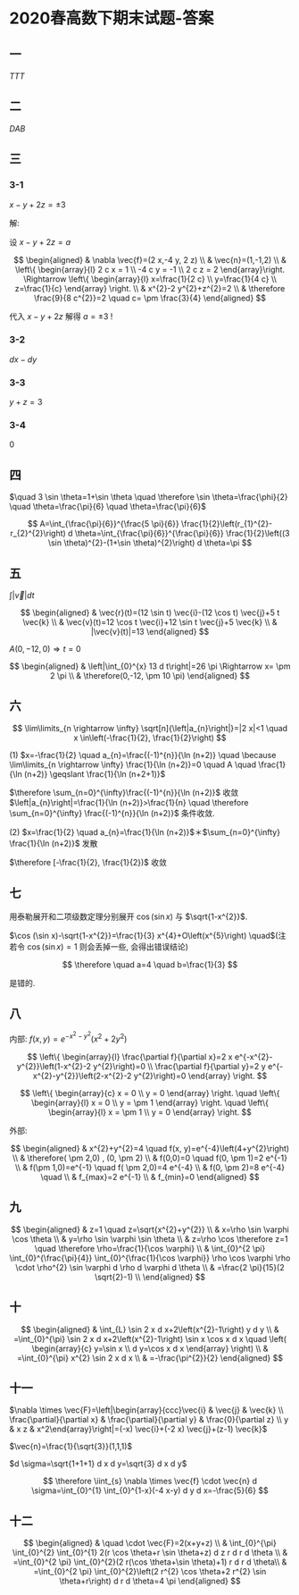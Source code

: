 # 2020春高数下期末试题-答案

## 一

$T T T$

## 二

$D A B$

## 三

### 3-1

$x-y+2 z= \pm 3$

解:

设 $x-y+2 z=a$

$$
\begin{aligned}
& \nabla \vec{f}=(2 x,-4 y, 2 z) \\
& \vec{n}=(1,-1,2) \\
& \left\{
\begin{array}{l}
2 c x = 1 \\
-4 c y = -1 \\
2 c z = 2
\end{array}\right.
\Rightarrow
\left\{
\begin{array}{l}
x=\frac{1}{2 c} \\
y=\frac{1}{4 c} \\
z=\frac{1}{c}
\end{array}
\right. \\
& x^{2}-2 y^{2}+z^{2}=2 \\
& \therefore \frac{9}{8 c^{2}}=2 \quad c= \pm \frac{3}{4}
\end{aligned}
$$

代入 $x-y+2 z$ 解得 $a= \pm 3$ !

### 3-2

$d x-d y$

### 3-3

$y+z=3$

### 3-4

0

## 四

$\quad 3 \sin \theta=1+\sin \theta \quad \therefore \sin \theta=\frac{\phi}{2} \quad \theta=\frac{\pi}{6} \quad \theta=\frac{\pi}{6}$

$$
A=\int_{\frac{\pi}{6}}^{\frac{5 \pi}{6}} \frac{1}{2}\left(r_{1}^{2}-r_{2}^{2}\right) d \theta=\int_{\frac{\pi}{6}}^{\frac{\pi}{6}} \frac{1}{2}\left((3 \sin \theta)^{2}-(1+\sin \theta)^{2}\right) d \theta=\pi
$$

## 五

$\int|\vec{v}| d t$

$$
\begin{aligned}
& \vec{r}(t)=(12 \sin t) \vec{i}-(12 \cos t) \vec{j}+5 t \vec{k} \\
& \vec{v}(t)=12 \cos t \vec{i}+12 \sin t \vec{j}+5 \vec{k} \\
& |\vec{v}(t)|=13
\end{aligned}
$$

$A(0,-12,0) \Rightarrow t=0$

$$
\begin{aligned}
& \left|\int_{0}^{x} 13 d t\right|=26 \pi \Rightarrow x= \pm 2 \pi \\
& \therefore(0,-12, \pm 10 \pi)
\end{aligned}
$$

## 六

$$
\lim\limits_{n \rightarrow \infty} \sqrt[n]{\left|a_{n}\right|}=|2 x|<1 \quad x \in\left(-\frac{1}{2}, \frac{1}{2}\right)
$$

(1) $x=-\frac{1}{2} \quad a_{n}=\frac{(-1)^{n}}{\ln (n+2)} \quad \because \lim\limits_{n \rightarrow \infty} \frac{1}{\ln (n+2)}=0 \quad A \quad \frac{1}{\ln (n+2)} \geqslant \frac{1}{\ln (n+2+1)}$

$\therefore \sum_{n=0}^{\infty}\frac{(-1)^{n}}{\ln (n+2)}$ 收敛 $\left|a_{n}\right|=\frac{1}{\ln (n+2)}>\frac{1}{n} \quad \therefore \sum_{n=0}^{\infty} \frac{(-1)^{n}}{\ln (n+2)}$ 条件收敛.

(2) $x=\frac{1}{2} \quad a_{n}=\frac{1}{\ln (n+2)}$＊$\sum_{n=0}^{\infty} \frac{1}{\ln (n+2)}$ 发散

$\therefore [-\frac{1}{2}, \frac{1}{2})$ 收敛

## 七

用泰勒展开和二项级数定理分别展开 $\cos (\sin x)$ 与 $\sqrt{1-x^{2}}$.

$\cos (\sin x)-\sqrt{1-x^{2}}=\frac{1}{3} x^{4}+O\left(x^{5}\right) \quad$(注若令 $\cos (\sin x)=1$ 则会丢掉一些, 会得出错误结论)

$$
\therefore \quad a=4 \quad b=\frac{1}{3}
$$

是错的.

## 八

内部: $f(x, y)=e^{-x^{2}-y^{2}}\left(x^{2}+2 y^{2}\right)$

$$
\left\{
\begin{array}{l}
\frac{\partial f}{\partial x}=2 x e^{-x^{2}-y^{2}}\left(1-x^{2}-2 y^{2}\right)=0 \\
\frac{\partial f}{\partial y}=2 y e^{-x^{2}-y^{2}}\left(2-x^{2}-2 y^{2}\right)=0
\end{array}
\right.
$$

$$
\left\{
\begin{array}{c}
x = 0  \\
y = 0
\end{array}
\right.
\quad
\left\{
\begin{array}{l}
x = 0 \\
y = \pm 1
\end{array}
\right.
\quad
\left\{
\begin{array}{l}
x = \pm 1 \\
y = 0
\end{array}
\right.
$$

外部:

$$
\begin{aligned}
& x^{2}+y^{2}=4 \quad f(x, y)=e^{-4}\left(4+y^{2}\right) \\
& \therefore( \pm 2,0) , (0, \pm 2) \\
& f(0,0)=0 \quad f(0, \pm 1)=2 e^{-1} \\
& f(\pm 1,0)=e^{-1} \quad f( \pm 2,0)=4 e^{-4} \\
& f(0, \pm 2)=8 e^{-4} \quad  \\
& f_{max}=2 e^{-1} \\
& f_{min}=0
\end{aligned}
$$

## 九

$$
\begin{aligned}
& z=1 \quad z=\sqrt{x^{2}+y^{2}} \\
& x=\rho \sin \varphi \cos \theta \\
& y=\rho \sin \varphi \sin \theta \\
& z=\rho \cos \therefore z=1
\quad \therefore \rho=\frac{1}{\cos \varphi} \\
& \int_{0}^{2 \pi} \int_{0}^{\frac{\pi}{4}} \int_{0}^{\frac{1}{\cos \varphi}} \rho \cos \varphi \rho \cdot \rho^{2} \sin \varphi d \rho d \varphi d \theta \\
& =\frac{2 \pi}{15}(2 \sqrt{2}-1) \\
\end{aligned}
$$

## 十

$$
\begin{aligned}
& \int_{L} \sin 2 x d x+2\left(x^{2}-1\right) y d y \\
& =\int_{0}^{\pi} \sin 2 x d x+2\left(x^{2}-1\right) \sin x \cos x d x \quad \left(
\begin{array}{c}
y=\sin x \\
d y=\cos x d x
\end{array}
\right) \\
& =\int_{0}^{\pi} x^{2} \sin 2 x d x \\
& =-\frac{\pi^{2}}{2}
\end{aligned}
$$

## 十一

$\nabla \times \vec{F}=\left|\begin{array}{ccc}\vec{i} & \vec{j} & \vec{k} \\ \frac{\partial}{\partial x} & \frac{\partial}{\partial y} & \frac{0}{\partial z} \\ y & x z & x^2\end{array}\right|=(-x) \vec{i}+(-2 x) \vec{j}+(z-1) \vec{k}$

$\vec{n}=\frac{1}{\sqrt{3}}(1,1,1)$

$d \sigma=\sqrt{1+1+1} d x d y=\sqrt{3} d x d y$

$$
\therefore \iint_{s} \nabla \times \vec{f} \cdot \vec{n} d \sigma=\int_{0}^{1} \int_{0}^{1-x}(-4 x-y) d y d x=-\frac{5}{6}
$$

## 十二

$$
\begin{aligned}
& \quad \cdot \vec{F}=2(x+y+z) \\
& \int_{0}^{\pi} \int_{0}^{2} \int_{0}^{1} 2(r \cos \theta+r \sin \theta+z) d z r d r d \theta \\
& =\int_{0}^{2 \pi} \int_{0}^{2}(2 r(\cos \theta+\sin \theta)+1) r d r d \theta\\
& =\int_{0}^{2 \pi} \int_{0}^{2}\left(2 r^{2} \cos \theta+2 r^{2} \sin \theta+r\right) d r d \theta=4 \pi
\end{aligned}
$$

